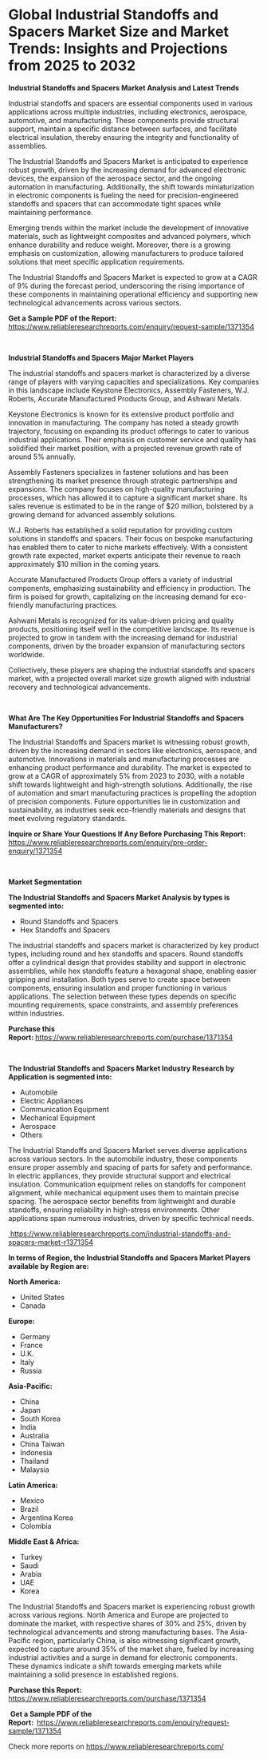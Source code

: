 <p><h1>Global Industrial Standoffs and Spacers Market Size and Market Trends: Insights and Projections from 2025 to 2032</h1></p><p><strong>Industrial Standoffs and Spacers Market Analysis and Latest Trends</strong></p>
<p><p>Industrial standoffs and spacers are essential components used in various applications across multiple industries, including electronics, aerospace, automotive, and manufacturing. These components provide structural support, maintain a specific distance between surfaces, and facilitate electrical insulation, thereby ensuring the integrity and functionality of assemblies.</p><p>The Industrial Standoffs and Spacers Market is anticipated to experience robust growth, driven by the increasing demand for advanced electronic devices, the expansion of the aerospace sector, and the ongoing automation in manufacturing. Additionally, the shift towards miniaturization in electronic components is fueling the need for precision-engineered standoffs and spacers that can accommodate tight spaces while maintaining performance.</p><p>Emerging trends within the market include the development of innovative materials, such as lightweight composites and advanced polymers, which enhance durability and reduce weight. Moreover, there is a growing emphasis on customization, allowing manufacturers to produce tailored solutions that meet specific application requirements.</p><p>The Industrial Standoffs and Spacers Market is expected to grow at a CAGR of 9% during the forecast period, underscoring the rising importance of these components in maintaining operational efficiency and supporting new technological advancements across various sectors.</p></p>
<p><strong>Get a Sample PDF of the Report:&nbsp;</strong> <a href="https://www.reliableresearchreports.com/enquiry/request-sample/1371354?utm_campaign=2290&utm_medium=2&utm_source=Github&utm_content=ia&utm_term=22032025&utm_id=industrial-standoffs-and-spacers">https://www.reliableresearchreports.com/enquiry/request-sample/1371354</a></p>
<p>&nbsp;</p>
<p><strong>Industrial Standoffs and Spacers Major Market Players</strong></p>
<p><p>The industrial standoffs and spacers market is characterized by a diverse range of players with varying capacities and specializations. Key companies in this landscape include Keystone Electronics, Assembly Fasteners, W.J. Roberts, Accurate Manufactured Products Group, and Ashwani Metals.</p><p>Keystone Electronics is known for its extensive product portfolio and innovation in manufacturing. The company has noted a steady growth trajectory, focusing on expanding its product offerings to cater to various industrial applications. Their emphasis on customer service and quality has solidified their market position, with a projected revenue growth rate of around 5% annually.</p><p>Assembly Fasteners specializes in fastener solutions and has been strengthening its market presence through strategic partnerships and expansions. The company focuses on high-quality manufacturing processes, which has allowed it to capture a significant market share. Its sales revenue is estimated to be in the range of $20 million, bolstered by a growing demand for advanced assembly solutions.</p><p>W.J. Roberts has established a solid reputation for providing custom solutions in standoffs and spacers. Their focus on bespoke manufacturing has enabled them to cater to niche markets effectively. With a consistent growth rate expected, market experts anticipate their revenue to reach approximately $10 million in the coming years.</p><p>Accurate Manufactured Products Group offers a variety of industrial components, emphasizing sustainability and efficiency in production. The firm is poised for growth, capitalizing on the increasing demand for eco-friendly manufacturing practices.</p><p>Ashwani Metals is recognized for its value-driven pricing and quality products, positioning itself well in the competitive landscape. Its revenue is projected to grow in tandem with the increasing demand for industrial components, driven by the broader expansion of manufacturing sectors worldwide.</p><p>Collectively, these players are shaping the industrial standoffs and spacers market, with a projected overall market size growth aligned with industrial recovery and technological advancements.</p></p>
<p>&nbsp;</p>
<p><strong>What Are The Key Opportunities For Industrial Standoffs and Spacers Manufacturers?</strong></p>
<p><p>The Industrial Standoffs and Spacers market is witnessing robust growth, driven by the increasing demand in sectors like electronics, aerospace, and automotive. Innovations in materials and manufacturing processes are enhancing product performance and durability. The market is expected to grow at a CAGR of approximately 5% from 2023 to 2030, with a notable shift towards lightweight and high-strength solutions. Additionally, the rise of automation and smart manufacturing practices is propelling the adoption of precision components. Future opportunities lie in customization and sustainability, as industries seek eco-friendly materials and designs that meet evolving regulatory standards.</p></p>
<p><strong>Inquire or Share Your Questions If Any Before Purchasing This Report:</strong> <a href="https://www.reliableresearchreports.com/enquiry/pre-order-enquiry/1371354?utm_campaign=2290&utm_medium=2&utm_source=Github&utm_content=ia&utm_term=22032025&utm_id=industrial-standoffs-and-spacers">https://www.reliableresearchreports.com/enquiry/pre-order-enquiry/1371354</a></p>
<p>&nbsp;</p>
<p><strong>Market Segmentation</strong></p>
<p><strong>The Industrial Standoffs and Spacers Market Analysis by types is segmented into:</strong></p>
<p><ul><li>Round Standoffs and Spacers</li><li>Hex Standoffs and Spacers</li></ul></p>
<p><p>The industrial standoffs and spacers market is characterized by key product types, including round and hex standoffs and spacers. Round standoffs offer a cylindrical design that provides stability and support in electronic assemblies, while hex standoffs feature a hexagonal shape, enabling easier gripping and installation. Both types serve to create space between components, ensuring insulation and proper functioning in various applications. The selection between these types depends on specific mounting requirements, space constraints, and assembly preferences within industries.</p></p>
<p><strong>Purchase this Report:&nbsp;</strong><a href="https://www.reliableresearchreports.com/purchase/1371354?utm_campaign=2290&utm_medium=2&utm_source=Github&utm_content=ia&utm_term=22032025&utm_id=industrial-standoffs-and-spacers">https://www.reliableresearchreports.com/purchase/1371354</a></p>
<p>&nbsp;</p>
<p><strong>The Industrial Standoffs and Spacers Market Industry Research by Application is segmented into:</strong></p>
<p><ul><li>Automobile</li><li>Electric Appliances</li><li>Communication Equipment</li><li>Mechanical Equipment</li><li>Aerospace</li><li>Others</li></ul></p>
<p><p>The Industrial Standoffs and Spacers Market serves diverse applications across various sectors. In the automobile industry, these components ensure proper assembly and spacing of parts for safety and performance. In electric appliances, they provide structural support and electrical insulation. Communication equipment relies on standoffs for component alignment, while mechanical equipment uses them to maintain precise spacing. The aerospace sector benefits from lightweight and durable standoffs, ensuring reliability in high-stress environments. Other applications span numerous industries, driven by specific technical needs.</p></p>
<p><a href="https://www.reliableresearchreports.com/industrial-standoffs-and-spacers-market-r1371354?utm_campaign=2290&utm_medium=2&utm_source=Github&utm_content=ia&utm_term=22032025&utm_id=industrial-standoffs-and-spacers">&nbsp;https://www.reliableresearchreports.com/industrial-standoffs-and-spacers-market-r1371354</a></p>
<p><strong>In terms of Region, the Industrial Standoffs and Spacers Market Players available by Region are:</strong></p>
<p>
    <p> <strong> North America: </strong>
        <ul>
            <li>United States</li>
            <li>Canada</li>
        </ul>
        </p> 
    <p> <strong> Europe: </strong>
        <ul>
            <li>Germany</li>
            <li>France</li>
            <li>U.K.</li>
            <li>Italy</li>
            <li>Russia</li>
        </ul>
        </p> 
    <p> <strong> Asia-Pacific: </strong>
        <ul>
            <li>China</li>
            <li>Japan</li>
            <li>South Korea</li>
            <li>India</li>
            <li>Australia</li>
            <li>China Taiwan</li>
            <li>Indonesia</li>
            <li>Thailand</li>
            <li>Malaysia</li>
        </ul>
        </p> 
    <p> <strong> Latin America: </strong>
        <ul>
            <li>Mexico</li>
            <li>Brazil</li>
            <li>Argentina Korea</li>
            <li>Colombia</li>
        </ul>
        </p> 
    <p> <strong> Middle East & Africa: </strong>
        <ul>
            <li>Turkey</li>
            <li>Saudi</li>
            <li>Arabia</li>
            <li>UAE</li>
            <li>Korea</li>
        </ul>
    </p>
    </p>
<p><p>The Industrial Standoffs and Spacers market is experiencing robust growth across various regions. North America and Europe are projected to dominate the market, with respective shares of 30% and 25%, driven by technological advancements and strong manufacturing bases. The Asia-Pacific region, particularly China, is also witnessing significant growth, expected to capture around 35% of the market share, fueled by increasing industrial activities and a surge in demand for electronic components. These dynamics indicate a shift towards emerging markets while maintaining a solid presence in established regions.</p></p>
<p><strong>Purchase this Report: </strong><a href="https://www.reliableresearchreports.com/purchase/1371354?utm_campaign=2290&utm_medium=2&utm_source=Github&utm_content=ia&utm_term=22032025&utm_id=industrial-standoffs-and-spacers">https://www.reliableresearchreports.com/purchase/1371354</a></p>
<p>&nbsp;<strong>Get a Sample PDF of the Report:&nbsp;&nbsp;</strong><a href="https://www.reliableresearchreports.com/enquiry/request-sample/1371354?utm_campaign=2290&utm_medium=2&utm_source=Github&utm_content=ia&utm_term=22032025&utm_id=industrial-standoffs-and-spacers">https://www.reliableresearchreports.com/enquiry/request-sample/1371354</a></p>
<p><strong></strong></p>
<p>Check more reports on <a href="https://www.reliableresearchreports.com/?utm_campaign=2290&utm_medium=2&utm_source=Github&utm_content=ia&utm_term=22032025&utm_id=industrial-standoffs-and-spacers">https://www.reliableresearchreports.com/</a></p>